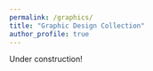 ```yaml
---
permalink: /graphics/
title: "Graphic Design Collection"
author_profile: true
---
```


Under construction!
